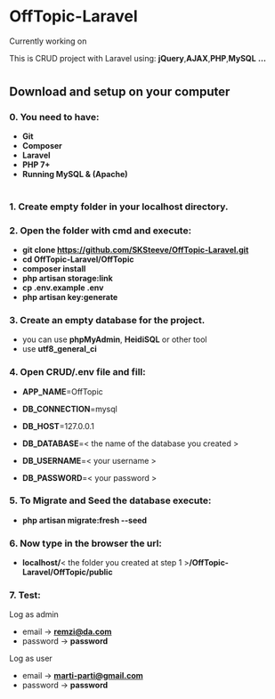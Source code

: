 # OffTopic-Laravel
Currently working on

This is CRUD project with Laravel using:
   **jQuery**,**AJAX**,**PHP**,**MySQL** **...**


#
## **Download and setup on your computer**

### 0. You need to have:
   * **Git**
   * **Composer**
   * **Laravel**
   * **PHP 7+**
   * **Running MySQL & (Apache)**
#
### 1. Create empty folder in your **localhost directory**.
### 2. Open the folder with cmd and execute:
   * **git clone https://github.com/SKSteeve/OffTopic-Laravel.git**
   * **cd OffTopic-Laravel/OffTopic**
   * **composer install**
   * **php artisan storage:link**
   * **cp .env.example .env**
   * **php artisan key:generate**
### 3. Create an empty database for the project.
   * you can use **phpMyAdmin**, **HeidiSQL** or other tool
   * use **utf8_general_ci**
### 4. Open CRUD/.env file and fill:
   * **APP_NAME**=OffTopic

   * **DB_CONNECTION**=mysql
   * **DB_HOST**=127.0.0.1
   * **DB_DATABASE**=< the name of the database you created >
   * **DB_USERNAME**=< your username >
   * **DB_PASSWORD**=< your password >
### 5. To Migrate and Seed the database execute:
   * **php artisan migrate:fresh --seed**
### 6. Now type in the browser the url:
   * **localhost/**< the folder you created at step 1 >**/OffTopic-Laravel/OffTopic/public**
### 7. Test:
   Log as admin
   * email -> **remzi@da.com**
   * password -> **password**
   
   Log as user
   * email -> **marti-parti@gmail.com**
   * password -> **password**
